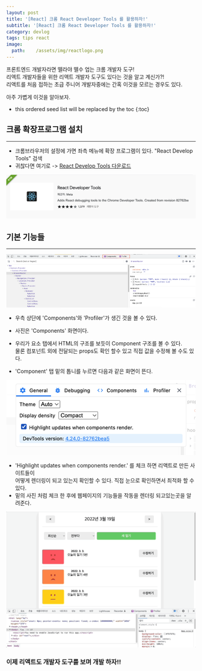 ```yaml
---
layout: post
title: '[React] 크롬 React Developer Tools 를 활용하자!'
subtitle: '[React] 크롬 React Developer Tools 를 활용하자!'
category: devlog
tags: tips react
image:
  path:    /assets/img/reactlogo.png
---
```


프론트엔드 개발자라면 뗄라야 뗄수 업는 크롬 개발자 도구!  
리액트 개발자들을 위한 리액트 개발자 도구도 있다는 것을 알고 계신가?!  
리액트를 처음 접하는 초급 주니어 개발자중에는 간혹 이것을 모르는 경우도 있다.  

아주 가볍게 이것을 알아보자.  

<!-- more -->

* this ordered seed list will be replaced by the toc
{:toc}  

## 크롬 확장프로그램 설치  
---  

* 크롬브라우저의 설정에 가면 좌측 메뉴에 확장 프로그램이 있다. "React Develop Tools" 검색  
* 귀찮다면 여기로 -> [React Develop Tools 다운로드](https://chrome.google.com/webstore/detail/react-developer-tools/fmkadmapgofadopljbjfkapdkoienihi?hl=ko)

![사진1](/assets/img/tips/2022-03-23-react-devtool/2022-03-23-react-tool_1.png)  

## 기본 기능들  
---  

![사진1](/assets/img/tips/2022-03-23-react-devtool/2022-03-23-react-tool_2.png)  

* 우측 상단에 'Components'와 'Profiler'가 생긴 것을 볼 수 있다.  
* 사진은 'Components' 화면이다.  
* 우리가 요소 탭에서 HTML의 구조를 보듯이 Component 구조를 볼 수 있다.  
물론 컴포넌트 외에 전달되는 props도 확인 할수 있고 직접 값을 수정해 볼 수도 있다.  

* 'Component' 탭 밑의 톱니를 누르면 다음과 같은 화면이 뜬다.  

![사진1](/assets/img/tips/2022-03-23-react-devtool/2022-03-23-react-tool_3.png)  

* 'Highlight updates when components render.' 를 체크 하면 리액트로 만든 사이트들이  
어떻게 렌더링이 되고 있는지 확인할 수 있다. 직접 눈으로 확인하면서 최적화 할 수 있다.  
* 밑의 사진 처럼 체크 한 후에 웹페이지의 기능들을 작동을 렌더링 되고있는곳을 알려준다.  

![사진1](/assets/img/tips/2022-03-23-react-devtool/2022-03-23-react-tool_4.gif)  


### 이제 리액트도 개발자 도구를 보며 개발 하자!!

